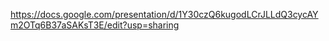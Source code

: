 https://docs.google.com/presentation/d/1Y30czQ6kugodLCrJLLdQ3cycAYm2OTq6B37aSAKsT3E/edit?usp=sharing
